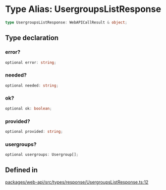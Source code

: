 # Type Alias: UsergroupsListResponse

```ts
type UsergroupsListResponse: WebAPICallResult & object;
```

## Type declaration

### error?

```ts
optional error: string;
```

### needed?

```ts
optional needed: string;
```

### ok?

```ts
optional ok: boolean;
```

### provided?

```ts
optional provided: string;
```

### usergroups?

```ts
optional usergroups: Usergroup[];
```

## Defined in

[packages/web-api/src/types/response/UsergroupsListResponse.ts:12](https://github.com/slackapi/node-slack-sdk/blob/c15385ef93ccdde9702f52f7d1f445999203d794/packages/web-api/src/types/response/UsergroupsListResponse.ts#L12)
